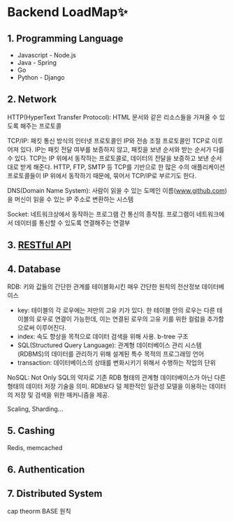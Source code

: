 # Backend LoadMap✨

## 1. Programming Language
* Javascript - Node.js
* Java - Spring
* Go
* Python - Django

## 2. Network

HTTP(HyperText Transfer Protocol): HTML 문서와 같은 리소스들을 가져올 수 있도록 해주는 프로토콜

TCP/IP: 패킷 통신 방식의 인터넷 프로토콜인 IP와 전송 조절 프로토콜인 TCP로 이루어져 있다. IP는 패킷 전달 여부를 보증하지 않고, 패킷을 보낸 순서와 받는 순서가 다를 수 있다. TCP는 IP 위에서 동작하는 프로토콜로, 데이터의 전달을 보증하고 보낸 순서대로 받게 해준다. HTTP, FTP, SMTP 등 TCP를 기반으로 한 많은 수의 애플리케이션 프로토콜들이 IP 위에서 동작하기 때문에, 묶어서 TCP/IP로 부르기도 한다.

DNS(Domain Name System): 사람이 읽을 수 있는 도메인 이름(www.github.com)을 머신이 읽을 수 있는 IP 주소로 변환하는 시스템

Socket: 네트워크상에서 동작하는 프로그램 간 통신의 종착점. 프로그램이 네트워크에서 데이터를 통신할 수 있도록 연결해주는 연결부

## 3. [RESTful API](https://github.com/rkdls8268/TIL/blob/main/BE/nodeJs.md)

## 4. Database
RDB: 키와 값들의 간단한 관계를 테이블화시킨 매우 간단한 원칙의 전산정보 데이터베이스
- key: 테이블의 각 로우에는 저만의 고유 키가 있다. 한 테이블 안의 로우는 다른 테이블의 로우로 연결이 가능한데, 이는 연결된 로우의 고유 키를 위한 컬럼을 추가함으로써 이루어진다.
- index: 속도 향상을 목적으로 데이터 검색을 위해 사용. b-tree 구조
- SQL(Structured Query Language): 관계형 데이터베이스 관리 시스템(RDBMS)의 데이터를 관리하기 위해 설계된 특수 목적의 프로그래밍 언어
- transaction: 데이터베이스의 상태를 변화시키기 위해서 수행하는 작업의 단위

NoSQL: Not Only SQL의 약자로 기존 RDB 형태의 관계형 데이터베이스가 아닌 다른 형태의 데이터 저장 기술을 의미. RDB보다 덜 제한적인 일관성 모델을 이용하는 데이터의 저장 및 검색을 위한 매커니즘을 제공.

Scaling, Sharding...

## 5. Cashing
Redis, memcached

## 6. Authentication

## 7. Distributed System
cap theorm
BASE 원칙